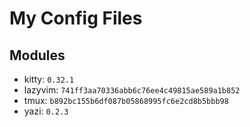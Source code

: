 # My Config Files

## Modules

- kitty: `0.32.1`
- lazyvim: `741ff3aa70336abb6c76ee4c49815ae589a1b852`
- tmux: `b892bc155b6df087b05868995fc6e2cd8b5bbb98`
- yazi: `0.2.3`

